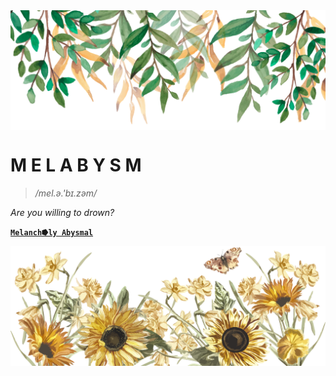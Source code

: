 <img src="header.png" align="center" />

# M E L A B Y S M 

> _/mel.ə.'bɪ.zəm/_

_Are you willing to drown?_

[__`Melanch⭓ly Abysmal`__](https://melabysm.github.io/melabysm.html)

<img src="footer.png" align="center" />

